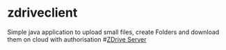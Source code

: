# zdriveclient
Simple java application to upload small files, create Folders and download them on cloud with authorisation
#[ZDrive Server](https://github.com/nayak-yash/zdriveserver)
